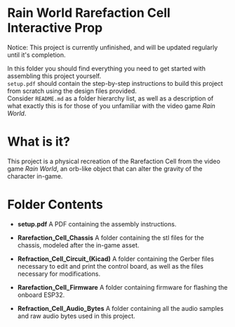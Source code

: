 # Rain World Rarefaction Cell Interactive Prop

Notice: This project is currently unfinished, and will be updated regularly until it's completion.

In this folder you should find everything you need to get started with assembling this project yourself.  
`setup.pdf` should contain the step-by-step instructions to build this project from scratch using the design files provided.  
Consider `README.md` as a folder hierarchy list, as well as a description of what exactly this is for those of you unfamiliar with the video game *Rain World*.

# What is it?

This project is a physical recreation of the Rarefaction Cell from the video game *Rain World*, an orb-like object that can alter the gravity of the character in-game.

# Folder Contents
- **setup.pdf** 
  A PDF containing the assembly instructions.

- **Rarefaction_Cell_Chassis** 
  A folder containing the stl files for the chassis, modeled after the in-game asset.

- **Refraction_Cell_Circuit_(Kicad)** 
  A folder containing the Gerber files necessary to edit and print the control board, as well as the files necessary for modifications.

- **Rarefaction_Cell_Firmware** 
  A folder containing firmware for flashing the onboard ESP32.

- **Refraction_Cell_Audio_Bytes**
  A folder containing all the audio samples and raw audio bytes used in this project.

